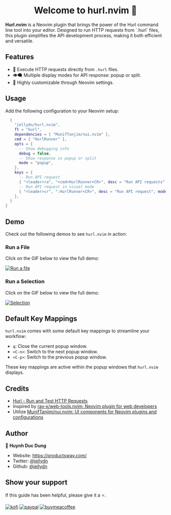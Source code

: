 <h1 align="center">Welcome to hurl.nvim 👋</h1>
<p>
  <strong>Hurl.nvim</strong> is a Neovim plugin that brings the power of the Hurl command line tool into your editor. Designed to run HTTP requests from `.hurl` files, this plugin simplifies the API development process, making it both efficient and versatile.
</p>

## Features

- 🚀 Execute HTTP requests directly from `.hurl` files.
- 👁‍🗨 Multiple display modes for API response: popup or split.
- 🌈 Highly customizable through Neovim settings.

## Usage

Add the following configuration to your Neovim setup:

```lua
  {
    "jellydn/hurl.nvim",
    ft = "hurl",
    dependencies = { "MunifTanjim/nui.nvim" },
    cmd = { "HurlRunner" },
    opts = {
      -- Show debugging info
      debug = false,
      -- Show response in popup or split
      mode = "popup",
    },
    keys = {
      -- Run API request
      { "<leader>ra", "<cmd>HurlRunner<CR>", desc = "Run API requests" },
      -- Run API request in visual mode
      { "<leader>cr", ":HurlRunner<CR>", desc = "Run API request", mode = "v" },
    },
  }
}
```

## Demo

Check out the following demos to see `hurl.nvim` in action:

### Run a File

Click on the GIF below to view the full demo:

[![Run a file](https://i.gyazo.com/e554e81788aad910848ff991c9369d7b.gif)](https://gyazo.com/e554e81788aad910848ff991c9369d7b)

### Run a Selection

Click on the GIF below to view the full demo:

[![Selection](https://i.gyazo.com/1a44dbbf165006fb5744c8f10883bb69.gif)](https://gyazo.com/1a44dbbf165006fb5744c8f10883bb69)

## Default Key Mappings

`hurl.nvim` comes with some default key mappings to streamline your workflow:

- `q`: Close the current popup window.
- `<C-n>`: Switch to the next popup window.
- `<C-p>`: Switch to the previous popup window.

These key mappings are active within the popup windows that `hurl.nvim` displays.

## Credits

- [Hurl - Run and Test HTTP Requests](https://hurl.dev/)
- Inspired by [ray-x/web-tools.nvim: Neovim plugin for web developers](https://github.com/ray-x/web-tools.nvim)
- Utilize [MunifTanjim/nui.nvim: UI components for Neovim plugins and configurations](https://github.com/MunifTanjim/nui.nvim)

## Author

👤 **Huynh Duc Dung**

- Website: https://productsway.com/
- Twitter: [@jellydn](https://twitter.com/jellydn)
- Github: [@jellydn](https://github.com/jellydn)

## Show your support

If this guide has been helpful, please give it a ⭐️.

[![kofi](https://img.shields.io/badge/Ko--fi-F16061?style=for-the-badge&logo=ko-fi&logoColor=white)](https://ko-fi.com/dunghd)
[![paypal](https://img.shields.io/badge/PayPal-00457C?style=for-the-badge&logo=paypal&logoColor=white)](https://paypal.me/dunghd)
[![buymeacoffee](https://img.shields.io/badge/Buy_Me_A_Coffee-FFDD00?style=for-the-badge&logo=buy-me-a-coffee&logoColor=black)](https://www.buymeacoffee.com/dunghd)
